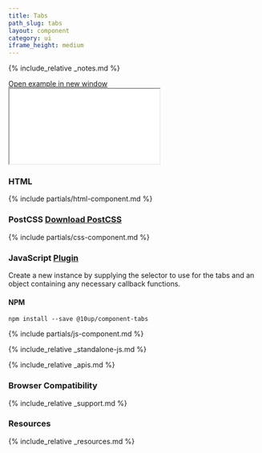 ```yaml
---
title: Tabs
path_slug: tabs
layout: component
category: ui
iframe_height: medium
---
```


{% include_relative _notes.md %}

<div class="cf">
	<a href="{{ site.baseurl }}/component/{{ page.path_slug }}/example.html" target="_blank" class="example-link">Open example in new window</a>
</div><!--/.cf-->

<iframe {% if page.iframe_height %}class="h-{{ page.iframe_height }}"{% endif %} src="{{ site.baseurl}}/component/{{ page.path_slug }}/example.html" title="Tabs Example"></iframe>

<h3>HTML</h3>

{% include partials/html-component.md %}

<h3>PostCSS <span class="link"><a href="css/component.css" target="_blank">Download PostCSS</a></span></h3>

{% include partials/css-component.md %}

<h3>JavaScript <span class="link"><a href="https://github.com/10up/component-tabs/" target="_blank">Plugin</a></span></h3>

Create a new instance by supplying the selector to use for the tabs and an object containing any necessary callback functions.

<h4>NPM</h4>

`npm install --save @10up/component-tabs`

{% include partials/js-component.md %}

{% include_relative _standalone-js.md %}

{% include_relative _apis.md %}

<h3>Browser Compatibility</h3>

{% include_relative _support.md %}

<h3>Resources</h3>

{% include_relative _resources.md %}
